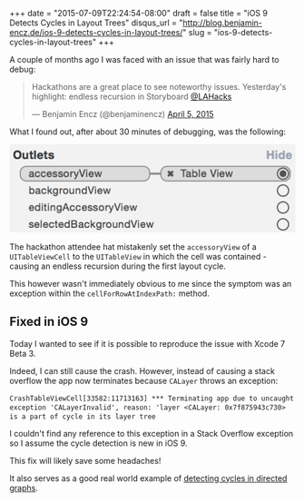 +++
date = "2015-07-09T22:24:54-08:00"
draft = false
title = "iOS 9 Detects Cycles in Layout Trees"
disqus_url = "http://blog.benjamin-encz.de/ios-9-detects-cycles-in-layout-trees/"
slug = "ios-9-detects-cycles-in-layout-trees"
+++

A couple of months ago I was faced with an issue that was fairly hard to debug:

<blockquote class="twitter-tweet" lang="en"><p lang="en" dir="ltr">Hackathons are a great place to see noteworthy issues. Yesterday&#39;s highlight: endless recursion in Storyboard <a href="https://twitter.com/LAHacks">@LAHacks</a></p>&mdash; Benjamin Encz (@benjaminencz) <a href="https://twitter.com/benjaminencz/status/584757451469127680">April 5, 2015</a></blockquote>
<script async src="//platform.twitter.com/widgets.js" charset="utf-8"></script>

<!--more-->

What I found out, after about 30 minutes of debugging, was the following:

![](accessoryView.png)

The hackathon attendee hat mistakenly set the `accessoryView` of a `UITableViewCell` to the `UITableView` in which the cell was contained - causing an endless recursion during the first layout cycle.

This however wasn't immediately obvious to me since the symptom was an exception within the `cellForRowAtIndexPath:` method.

## Fixed in iOS 9

Today I wanted to see if it is possible to reproduce the issue with Xcode 7 Beta 3.

Indeed, I can still cause the crash. However, instead of causing a stack overflow the app now terminates because `CALayer` throws an exception:

```
CrashTableViewCell[33582:11713163] *** Terminating app due to uncaught exception 'CALayerInvalid', reason: 'layer <CALayer: 0x7f875943c730> is a part of cycle in its layer tree
```

I couldn't find any reference to this exception in a Stack Overflow exception so I assume the cycle detection is new in iOS 9.

This fix will likely save some headaches!

It also serves as a good real world example of [detecting cycles in directed graphs](https://en.wikipedia.org/wiki/Tarjan%27s_strongly_connected_components_algorithm).
